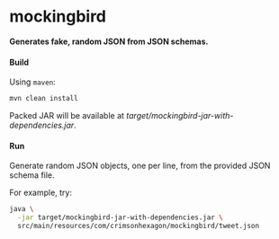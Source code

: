 # mockingbird

**Generates fake, random JSON from JSON schemas.**

#### Build

Using `maven`:

```bash
mvn clean install
```

Packed JAR will be available at _target/mockingbird-jar-with-dependencies.jar_.

#### Run

Generate random JSON objects, one per line, from the provided JSON schema file.

For example, try:

```bash
java \
  -jar target/mockingbird-jar-with-dependencies.jar \
  src/main/resources/com/crimsonhexagon/mockingbird/tweet.json
```

